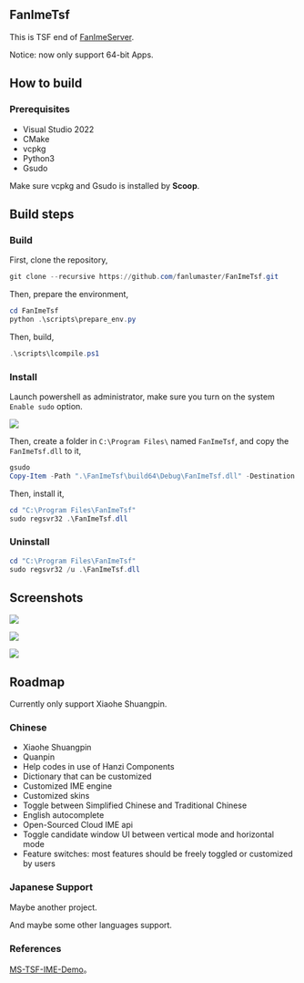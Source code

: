 ## FanImeTsf

This is TSF end of [FanImeServer](https://github.com/fanlumaster/FanImeServer).

Notice: now only support 64-bit Apps.

## How to build

### Prerequisites

- Visual Studio 2022
- CMake
- vcpkg
- Python3
- Gsudo

Make sure vcpkg and Gsudo is installed by **Scoop**.

## Build steps

### Build

First, clone the repository,

```powershell
git clone --recursive https://github.com/fanlumaster/FanImeTsf.git
```

Then, prepare the environment,

```powershell
cd FanImeTsf
python .\scripts\prepare_env.py
```

Then, build,

```powershell
.\scripts\lcompile.ps1
```

### Install

Launch powershell as administrator, make sure you turn on the system `Enable sudo` option.

![](https://i.postimg.cc/zJCn9Cnn/image.png)

Then, create a folder in `C:\Program Files\` named `FanImeTsf`, and copy the `FanImeTsf.dll` to it,

```powershell
gsudo
Copy-Item -Path ".\FanImeTsf\build64\Debug\FanImeTsf.dll" -Destination "C:\Program Files\FanImeTsf"
```

Then, install it,

```powershell
cd "C:\Program Files\FanImeTsf"
sudo regsvr32 .\FanImeTsf.dll
```

### Uninstall

```powershell
cd "C:\Program Files\FanImeTsf"
sudo regsvr32 /u .\FanImeTsf.dll
```

## Screenshots

![](https://i.postimg.cc/v8Bpx6Gf/image.png)

![](https://i.postimg.cc/ssBgtM5M/image.png)

![](https://i.postimg.cc/ryDqXH0B/image.png)

## Roadmap

Currently only support Xiaohe Shuangpin.

### Chinese

- Xiaohe Shuangpin
- Quanpin
- Help codes in use of Hanzi Components
- Dictionary that can be customized
- Customized IME engine
- Customized skins
- Toggle between Simplified Chinese and Traditional Chinese
- English autocomplete
- Open-Sourced Cloud IME api
- Toggle candidate window UI between vertical mode and horizontal mode
- Feature switches: most features should be freely toggled or customized by users

### Japanese Support

Maybe another project.

And maybe some other languages support.

### References

[MS-TSF-IME-Demo](https://github.com/microsoft/Windows-classic-samples/tree/main/Samples/IME/cpp/SampleIME)。
